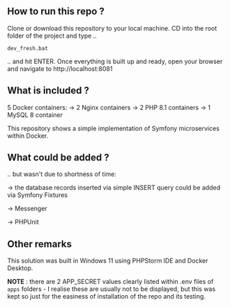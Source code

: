 ## How to run this repo ?
Clone or download this repository to your local machine. CD into the root folder of the project and type ..
```
dev_fresh.bat
```
.. and hit ENTER.
Once everything is built up and ready, open your browser and navigate to http://localhost:8081

## What is included ?
5 Docker containers:
-> 2 Nginx containers
-> 2 PHP 8.1 containers
-> 1 MySQL 8 container

This repository shows a simple implementation of Symfony microservices within Docker.

## What could be added ?
.. but wasn't due to shortness of time:

  -> the database records inserted via simple INSERT query could be added via Symfony Fixtures

  -> Messenger
  
  -> PHPUnit
  
## Other remarks
This solution was built in Windows 11 using PHPStorm IDE and Docker Desktop.

**NOTE** : there are 2 APP_SECRET values clearly listed within .env files of `apps` folders - I realise these are usually not to be displayed, but this was kept so just for the easiness of installation of the repo and its testing.
